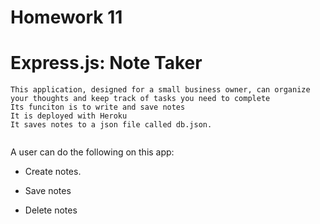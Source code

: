 # Homework 11
# Express.js: Note Taker


```
This application, designed for a small business owner, can organize your thoughts and keep track of tasks you need to complete
Its funciton is to write and save notes
It is deployed with Heroku
It saves notes to a json file called db.json.


```

A user can do the following on this app:

* Create notes.

* Save notes

* Delete notes
